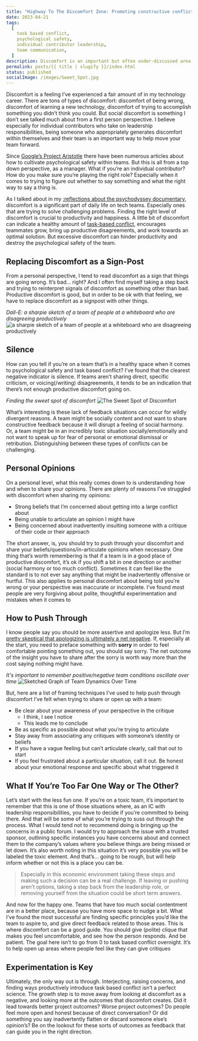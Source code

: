 ```yaml
---
title: "Highway To The Discomfort Zone: Promoting constructive conflict as an IC"
date: 2023-04-21
tags:
  [
    task based conflict,
    psychological safety,
    individual contributor leadership,
    team communication,
  ]
description: Discomfort is an important but often under-discussed area of how individual contributors can help lead their teams.
permalink: posts/{{ title | slugify }}/index.html
status: published
socialImage: /images/Sweet_Spot.jpg
---
```


Discomfort is a feeling I’ve experienced a fair amount of in my technology career. There are tons of types of discomfort: discomfort of being wrong, discomfort of learning a new technology, discomfort of trying to accomplish something you didn’t think you could. But social discomfort is something I don’t see talked much about from a first person perspective. I believe especially for individual contributors who take on leadership responsibilities, being someone who appropriately generates discomfort within themselves and their team is an important way to help move your team forward.

Since [Google’s Project Aristotle](https://www.nytimes.com/2016/02/28/magazine/what-google-learned-from-its-quest-to-build-the-perfect-team.html) there have been numerous articles about how to cultivate psychological safety within teams. But this is all from a top down perspective, as a manager. What if you’re an individual contributor? How do you make sure you’re playing the right role? Especially when it comes to trying to figure out whether to say something and what the right way to say a thing is.

As I talked about in my [:reflections about the psychodyssey documentary](/posts/seven-mostly-disconnected-thoughts-on-leadership-i-had-while-watching-the-double-fine-documentary/), discomfort is a significant part of daily life on tech teams. Especially ones that are trying to solve challenging problems. Finding the right level of discomfort is crucial to productivity and happiness. A little bit of discomfort can indicate a healthy amount of [task-based conflict](https://www.amazon.com/Originals-How-Non-Conformists-Move-World/dp/014312885X), encourages teammates grow, bring up productive disagreements, and work towards an optimal solution. But excessive discomfort can hinder productivity and destroy the psychological safety of the team.

## Replacing Discomfort as a Sign-Post

From a personal perspective, I tend to read discomfort as a sign that things are going wrong. It’s bad… right? And I often find myself taking a step back and trying to reinterpret signals of discomfort as something other than bad. Productive discomfort is good, but in order to be ok with that feeling, we have to replace discomfort as a signpost with other things.

_Dall-E: a sharpie sketch of a team of people at a whiteboard who are disagreeing productively_
![a sharpie sketch of a team of people at a whiteboard who are disagreeing productively](/images/disagreeing-productively.png)

## Silence

How can you tell if you’re on a team that’s in a healthy space when it comes to psychological safety and task based conflict? I’ve found that the clearest negative indicator is silence. If teams aren’t sharing direct, specific criticism, or voicing(/writing) disagreements, it tends to be an indication that there’s not enough productive discomfort going on.

_Finding the sweet spot of discomfort_
![The Sweet Spot of Discomfort](/images/Sweet_Spot.jpg)

What’s interesting is these lack of feedback situations can occur for wildly divergent reasons. A team might be socially content and not want to share constructive feedback because it will disrupt a feeling of social harmony. Or, a team might be in an incredibly toxic situation socially/emotionally and not want to speak up for fear of personal or emotional dismissal or retribution. Distinguishing between these types of conflicts can be challenging.

## Personal Opinions

On a personal level, what this really comes down to is understanding how and when to share your opinions. There are plenty of reasons I’ve struggled with discomfort when sharing my opinions:

- Strong beliefs that I’m concerned about getting into a large conflict about
- Being unable to articulate an opinion I might have
- Being concerned about inadvertently insulting someone with a critique of their code or their approach

The short answer, is, you should try to push through your discomfort and share your beliefs/questions/in-articulate opinions when necessary. One thing that’s worth remembering is that if a team is in a good place of productive discomfort, it’s ok if you shift a bit in one direction or another (social harmony or too much conflict). Sometimes it can feel like the standard is to not ever say anything that might be inadvertently offensive or hurtful. This also applies to personal discomfort about being told you’re wrong or your perspective was inaccurate or incomplete. I’ve found most people are very forgiving about polite, thoughtful experimentation and mistakes when it comes to

## How to Push Through

I know people say you should be more assertive and apologize less. But I’m [pretty skeptical that apologizing is ultimately a net negative](https://www.washingtonpost.com/wellness/2023/04/06/saying-sorry-apologize-too-much/?wpsirc=nl_wellbeing&carta-url=https://s2.washingtonpost.com/car-ln-tr/39a316f/642f4f4953816d1ce091c732/5c5540bc9bbc0f17b42ba0c5/18/41/642f4f4953816d1ce091c732&wp_cu=27294e89719f15b3296360a4317036f4%7C80E4B9A16DAC5289E0530100007FC4FE). If, especially at the start, you need to preface something with **sorry** in order to feel comfortable pointing something out, you should say sorry. The net outcome of the insight you have to share after the sorry is worth way more than the cost saying nothing might have.

_It's important to remember positive/negative team conditions oscillate over time_
![Sketched Graph of Team Dynamics Over Time](/images/Over_Time.jpg)

But, here are a list of framing techniques I’ve used to help push through discomfort I’ve felt when trying to share or open up with a team:

- Be clear about your awareness of your perspective in the critique
  - I think, I see I notice
  - This leads me to conclude
- Be as specific as possible about what you’re trying to articulate
- Stay away from associating any critiques with someone’s identity or beliefs
- If you have a vague feeling but can’t articulate clearly, call that out to start
- If you feel frustrated about a particular situation, call it out. Be honest about your emotional response and specific about what triggered it

## What If You’re Too Far One Way or The Other?

Let’s start with the less fun one. If you’re on a toxic team, it’s important to remember that this is one of those situations where, as an IC with leadership responsibilities, you have to decide if you’re committed to being there. And that will be some of what you’re trying to suss out through the process. What I would tend not to recommend doing is bringing up the concerns in a public forum. I would try to approach the issue with a trusted sponsor, outlining specific instances you have concerns about and connect them to the company’s values where you believe things are being missed or let down. It’s also worth noting in this situation it’s very possible you will be labeled the toxic element. And that’s… going to be rough, but will help inform whether or not this is a place you can be.

> Especially in this economic environment taking these steps and making such a decision can be a real challenge. If leaving or pushing aren’t options, taking a step back from the leadership role, or removing yourself from the situation could be short term answers.

And now for the happy one. Teams that have too much social contentment are in a better place, because you have more space to nudge a bit. What I’ve found the most successful are finding specific principles you’d like the team to aspire to, and give direct feedback related to those areas. This is where discomfort can be a good guide. You should give (polite) clique that makes you feel uncomfortable, and see how the person responds. And be patient. The goal here isn’t to go from 0 to task based conflict overnight. It’s to help open up areas where people feel like they can give critiques

## Experimentation is Key

Ultimately, the only way out is through. Interjecting, raising concerns, and finding ways productively introduce task based conflict isn’t a perfect science. The growth step is to move away from looking at discomfort as a negative, and looking more at the outcomes that discomfort creates. Did it lead towards better project outcomes? Worse project outcomes? Do people feel more open and honest because of direct conversation? Or did something you say inadvertently flatten or discard someone else’s opinion’s? Be on the lookout for these sorts of outcomes as feedback that can guide you in the right direction.
